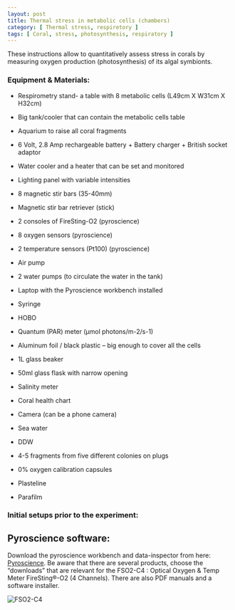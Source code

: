 ```yaml
---
layout: post
title: Thermal stress in metabolic cells (chambers)
category: [ Thermal stress, respiretory ]
tags: [ Coral, stress, photosynthesis, respiratory ]
---
```


These instructions allow to quantitatively assess stress in corals by measuring oxygen production (photosynthesis) of its algal symbionts. 

### Equipment & Materials:

- Respirometry stand- a table with 8 metabolic cells (L49cm X W31cm X H32cm)

- Big tank/cooler that can contain the metabolic cells table

- Aquarium to raise all coral fragments

- 6 Volt, 2.8 Amp rechargeable battery + Battery charger + British socket adaptor

- Water cooler and a heater that can be set and monitored

- Lighting panel with variable intensities

- 8 magnetic stir bars (35-40mm)

- Magnetic stir bar retriever (stick)

- 2 consoles of FireSting-O2 (pyroscience)

- 8 oxygen sensors (pyroscience)

- 2 temperature sensors (Pt100) (pyroscience)

- Air pump

- 2 water pumps (to circulate the water in the tank)

- Laptop with the Pyroscience workbench installed

- Syringe

- HOBO

- Quantum (PAR) meter (µmol photons/m-2/s-1)

- Aluminum foil / black plastic – big enough to cover all the cells 

- 1L glass beaker

- 50ml glass flask with narrow opening

- Salinity meter

- Coral health chart

- Camera (can be a phone camera)

- Sea water

- DDW

- 4-5 fragments from five different colonies on plugs

- 0% oxygen calibration capsules

- Plasteline

- Parafilm

### Initial setups prior to the experiment:

## Pyroscience software: 

Download the pyroscience  workbench and data-inspector from here: [Pyroscience](https://www.pyroscience.com/en/downloads/laboratory-devices). 
Be aware that there are several products, choose the “downloads” that are relevant for the FSO2-C4 : Optical Oxygen & Temp Meter FireSting®-O2 (4 Channels).  There are also PDF manuals and a software installer. 

![FSO2-C4]({{site.baseurl}}/images/FSO2-C4.tif "FSO2-C4")


